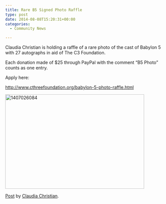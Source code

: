```yaml
---
title: Rare B5 Signed Photo Raffle
type: post
date: 2014-08-08T15:20:31+00:00
categories:
  - Community News

---
```

Claudia Christian is holding a raffle of a rare photo of the cast of Babylon 5 with 27 autographs in aid of The C3 Foundation.

Each donation made of $25 through PayPal with the comment &#8220;B5 Photo&#8221; counts as one entry.

Apply here:

<http://www.cthreefoundation.org/babylon-5-photo-raffle.html>

[<img src="http://freeb5:8888/wp-content/uploads/2014/08/1407026084.jpg" alt="1407026084" width="440" height="300" class="alignnone size-full wp-image-902" />][1]

<div id="fb-root">
</div>



<div class="fb-post" data-href="https://www.facebook.com/ClaudiaChristianFanPage/photos/a.204384153580.130999.56489788580/10152304788488581/?type=1" data-width="466">
  <div class="fb-xfbml-parse-ignore">
    <a href="https://www.facebook.com/ClaudiaChristianFanPage/photos/a.204384153580.130999.56489788580/10152304788488581/?type=1">Post</a> by <a href="https://www.facebook.com/ClaudiaChristianFanPage">Claudia Christian</a>.
  </div>
</div>

 [1]: http://www.cthreefoundation.org/babylon-5-photo-raffle.html
